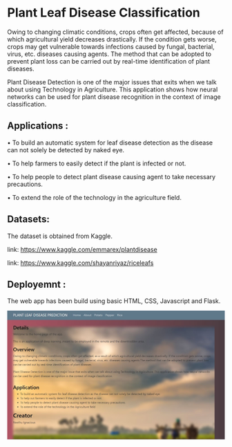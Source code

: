 # Plant Leaf Disease Classification

Owing to changing climatic conditions, crops often get affected, because of which agricultural yield decreases drastically. If the condition gets worse, crops may get vulnerable towards infections caused by fungal, bacterial, virus, etc. diseases causing agents. The method that can be adopted to prevent plant loss can be carried out by real-time identification of plant diseases.

Plant Disease Detection is one of the major issues that exits when we talk about using Technology in Agriculture. This application shows how neural networks can be used for plant disease recognition in the context of image classification.

## Applications :

• To build an automatic system for leaf disease detection as the disease can not solely be detected by naked eye.

• To help farmers to easily detect if the plant is infected or not.

• To help people to detect plant disease causing agent to take necessary precautions.

• To extend the role of the technology in the agriculture field.

## Datasets:

The dataset is obtained from Kaggle.

link: https://www.kaggle.com/emmarex/plantdisease

link: https://www.kaggle.com/shayanriyaz/riceleafs

## Deployemnt :
The web app has been build using basic HTML, CSS, Javascript and Flask.

![ML](static/deployment.JPG)
